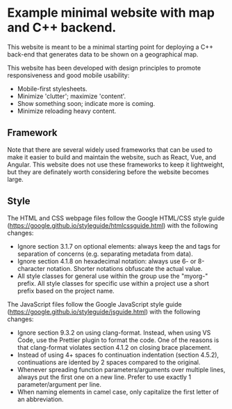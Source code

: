 # Example minimal website with map and C++ backend.

This website is meant to be a minimal starting point for deploying a C++ back-end that generates data to be shown on a geographical map.

This website has been developed with design principles to promote responsiveness and good mobile usability:

- Mobile-first stylesheets.
- Minimize 'clutter'; maximize 'content'.
- Show something soon; indicate more is coming.
- Minimize reloading heavy content.

## Framework

Note that there are several widely used frameworks that can be used to make it easier to build and maintain the website, such as React, Vue, and Angular.
This website does not use these frameworks to keep it lightweight, but they are definately worth considering before the website becomes large.

## Style

The HTML and CSS webpage files follow the Google HTML/CSS style guide (https://google.github.io/styleguide/htmlcssguide.html) with the following changes:

- Ignore section 3.1.7 on optional elements: always keep the <head> and <body> tags for separation of concerns (e.g. separating metadata from data).
- Ignore section 4.1.8 on hexadecimal notation: always use 6- or 8-character notation. Shorter notations obfuscate the actual value.
- All style classes for general use within the group use the "myorg-" prefix. All style classes for specific use within a project use a short prefix based on the project name.

The JavaScript files follow the Google JavaScript style guide (https://google.github.io/styleguide/jsguide.html) with the following changes:

- Ignore section 9.3.2 on using clang-format. Instead, when using VS Code, use the Prettier plugin to format the code. One of the reasons is that clang-format violates section 4.1.2 on closing brace placement.
- Instead of using 4+ spaces fo continuation indentation (section 4.5.2), continuations are idented by 2 spaces compared to the original.
- Whenever spreading function parameters/arguments over multiple lines, always put the first one on a new line. Prefer to use exactly 1 parameter/argument per line.
- When naming elements in camel case, only capitalize the first letter of an abbreviation.

